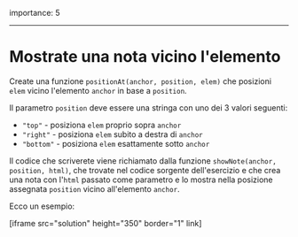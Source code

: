 importance: 5

---

# Mostrate una nota vicino l'elemento

Create una funzione `positionAt(anchor, position, elem)` che posizioni `elem` vicino l'elemento `anchor` in base a `position`.

Il parametro `position` deve essere una stringa con uno dei 3 valori seguenti:
- `"top"` - posiziona `elem` proprio sopra `anchor`
- `"right"` - posiziona `elem` subito a destra di `anchor`
- `"bottom"` - posiziona `elem` esattamente sotto `anchor`

Il codice che scriverete viene richiamato dalla funzione `showNote(anchor, position, html)`, che trovate nel codice sorgente dell'esercizio e che crea una nota con l'`html` passato come parametro e lo mostra nella posizione assegnata `position` vicino all'elemento `anchor`.

Ecco un esempio:

[iframe src="solution" height="350" border="1" link]
